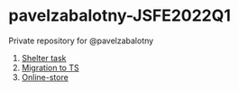 # pavelzabalotny-JSFE2022Q1

Private repository for @pavelzabalotny

1. [Shelter task](https://rolling-scopes-school.github.io/pavelzabalotny-JSFE2022Q1/shelter/pages/main/)
2. [Migration to TS](https://rolling-scopes-school.github.io/pavelzabalotny-JSFE2022Q1/news-JS/)
3. [Online-store](https://rolling-scopes-school.github.io/pavelzabalotny-JSFE2022Q1/online-store/)
